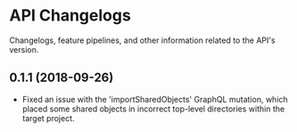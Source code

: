 # API Changelogs

Changelogs, feature pipelines, and other information related to the API's 
version.

## 0.1.1 (2018-09-26)
- Fixed an issue with the 'importSharedObjects' GraphQL mutation, which placed some shared objects in incorrect top-level directories within the target project.